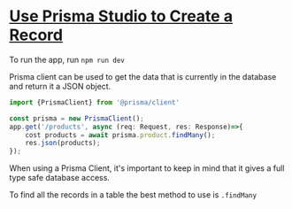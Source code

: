 # [Use Prisma Studio to Create a Record](prisma-use-prisma-client-to-find-many-records-in-a-table)

<TimeStamp start="0:05" end="0:08">

To run the app, run `npm run dev`

</TimeStamp>

<TimeStamp start="0:14" end="0:21">

Prisma client can be used to get the data that is currently in the database and return it a JSON object.
</TimeStamp>

<TimeStamp start="0:24" end="0:50">

```jsx
import {PrismaClient} from '@prisma/client'
```

```jsx
const prisma = new PrismaClient();
app.get('/products', async (req: Request, res: Response)=>{
    cost products = await prisma.product.findMany();
    res.json(products);
});
```

</TimeStamp>

<TimeStamp start="1:11" end="1:20">

When using a Prisma Client, it's important to keep in mind that it gives a full type safe database access. 

</TimeStamp>

<TimeStamp start="1:50" end="1:57">

To find all the records in a table the best method to use is `.findMany`

</TimeStamp>
